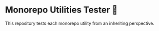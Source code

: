# Monorepo Utilities Tester 🧱

This repository tests each monorepo utility from an inheriting perspective.
